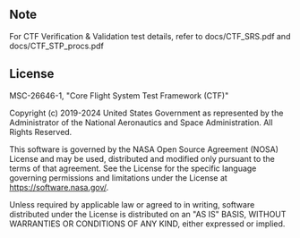 

## Note  
For CTF Verification & Validation test details, refer to docs/CTF_SRS.pdf and docs/CTF_STP_procs.pdf

## License

MSC-26646-1, "Core Flight System Test Framework (CTF)"

Copyright (c) 2019-2024 United States Government as represented by the
Administrator of the National Aeronautics and Space Administration. All Rights Reserved.

This software is governed by the NASA Open Source Agreement (NOSA) License and may be used,
distributed and modified only pursuant to the terms of that agreement.
See the License for the specific language governing permissions and limitations under the
License at https://software.nasa.gov/.

Unless required by applicable law or agreed to in writing, software distributed under the
License is distributed on an "AS IS" BASIS, WITHOUT WARRANTIES OR CONDITIONS OF ANY KIND,
either expressed or implied.


